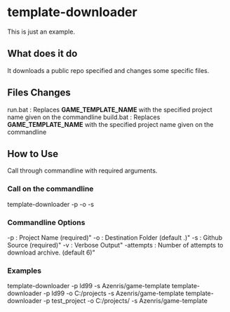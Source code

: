 # template-downloader
This is just an example.

## What does it do
It downloads a public repo specified and changes some specific files.

## Files Changes
run.bat : Replaces __GAME_TEMPLATE_NAME__ with the specified project name given on the commandline
build.bat : Replaces __GAME_TEMPLATE_NAME__ with the specified project name given on the commandline

## How to Use
Call through commandline with required arguments.

### Call on the commandline
template-downloader -p <name> -o <dest-folder> -s <source-github>

### Commandline Options
-p                : Project Name (required)"
-o                : Destination Folder (default .)"
-s                : Github Source (required)"
-v                : Verbose Output"
-attempts <num>   : Number of attempts to download archive. (default 6)"

### Examples
template-downloader -p ld99 -s Azenris/game-template
template-downloader -p ld99 -o C:/projects -s Azenris/game-template
template-downloader -p test_project -o C:/projects/ -s Azenris/game-template